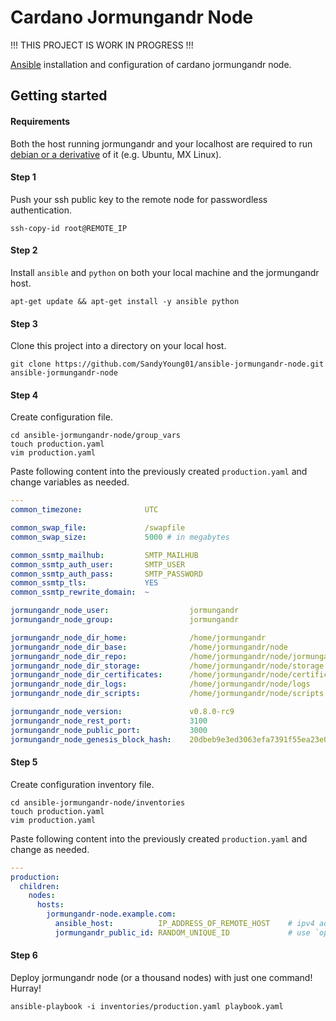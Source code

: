 # Cardano Jormungandr Node

!!! THIS PROJECT IS WORK IN PROGRESS !!!

[Ansible](https://duckduckgo.com/?q=ansible) installation and configuration of cardano jormungandr node.

## Getting started

#### Requirements

Both the host running jormungandr and your localhost are required to run [debian or a derivative](https://www.debian.org/derivatives/) of it (e.g. Ubuntu, MX Linux).

#### Step 1
Push your ssh public key to the remote node for passwordless authentication.
```shell
ssh-copy-id root@REMOTE_IP
```

#### Step 2
Install `ansible` and `python` on both your local machine and the jormungandr host.
```shell
apt-get update && apt-get install -y ansible python
```

#### Step 3
Clone this project into a directory on your local host.
```shell
git clone https://github.com/SandyYoung01/ansible-jormungandr-node.git ansible-jormungandr-node
```

#### Step 4
Create configuration file.
```shell
cd ansible-jormungandr-node/group_vars
touch production.yaml
vim production.yaml
```

Paste following content into the previously created `production.yaml` and change variables as needed.
```yaml
---
common_timezone:              UTC

common_swap_file:             /swapfile
common_swap_size:             5000 # in megabytes

common_ssmtp_mailhub:         SMTP_MAILHUB
common_ssmtp_auth_user:       SMTP_USER
common_ssmtp_auth_pass:       SMTP_PASSWORD
common_ssmtp_tls:             YES
common_ssmtp_rewrite_domain:  ~

jormungandr_node_user:                  jormungandr
jormungandr_node_group:                 jormungandr

jormungandr_node_dir_home:              /home/jormungandr
jormungandr_node_dir_base:              /home/jormungandr/node
jormungandr_node_dir_repo:              /home/jormungandr/node/jormungandr-repo
jormungandr_node_dir_storage:           /home/jormungandr/node/storage
jormungandr_node_dir_certificates:      /home/jormungandr/node/certificates
jormungandr_node_dir_logs:              /home/jormungandr/node/logs
jormungandr_node_dir_scripts:           /home/jormungandr/node/scripts

jormungandr_node_version:               v0.8.0-rc9                                                       # see https://github.com/input-output-hk/jormungandr/releases
jormungandr_node_rest_port:             3100
jormungandr_node_public_port:           3000
jormungandr_node_genesis_block_hash:    20dbeb9e3ed3063efa7391f55ea23e0638b5cb8ca4f6260e724b6c0c87b1e1ee # see https://hydra.iohk.io/job/Cardano/jormungandr/jormungandrConfigs.nightly/latest
```

#### Step 5
Create configuration inventory file.
```shell
cd ansible-jormungandr-node/inventories
touch production.yaml
vim production.yaml
```

Paste following content into the previously created `production.yaml` and change as needed.
```yaml
---
production:
  children:
    nodes:
      hosts:
        jormungandr-node.example.com:
          ansible_host:          IP_ADDRESS_OF_REMOTE_HOST    # ipv4 address
          jormungandr_public_id: RANDOM_UNIQUE_ID             # use `openssl rand -hex 24` to generate
```
#### Step 6
Deploy jormungandr node (or a thousand nodes) with just one command! Hurray!
```shell
ansible-playbook -i inventories/production.yaml playbook.yaml
```